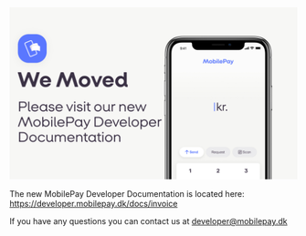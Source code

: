 [![](assets/images/cover.jpg)](https://developer.mobilepay.dk/docs/invoice)

The new MobilePay Developer Documentation is located here: https://developer.mobilepay.dk/docs/invoice

If you have any questions you can contact us at developer@mobilepay.dk
